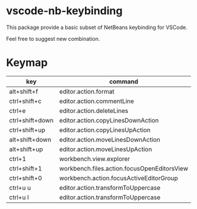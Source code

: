 vscode-nb-keybinding
===

This package provide a basic subset of NetBeans keybinding for VSCode.

Feel free to suggest new combination.

Keymap
===
|key            | command            |
|---------------|--------------------|
|alt+shift+f    |editor.action.format|
|ctrl+shift+c   |editor.action.commentLine|
|ctrl+e         |editor.action.deleteLines|        
|ctrl+shift+down|editor.action.copyLinesDownAction|        
|ctrl+shift+up  |editor.action.copyLinesUpAction|        
|alt+shift+down |editor.action.moveLinesDownAction|        
|alt+shift+up   |editor.action.moveLinesUpAction|        
|ctrl+1         |workbench.view.explorer|
|ctrl+shift+1   |workbench.files.action.focusOpenEditorsView|
|ctrl+shift+0   |workbench.action.focusActiveEditorGroup|
|ctrl+u u       |editor.action.transformToUppercase|        
|ctrl+u l       |editor.action.transformToUppercase|        
      
